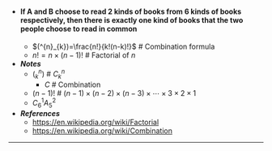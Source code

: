 - #### If A and B choose to read 2 kinds of books from 6 kinds of books respectively, then there is exactly one kind of books that the two people choose to read in common
    - $(^{n}_{k})=\frac{n!}{k!(n-k)!}$ # Combination formula
    - $n!=n\times(n-1)!$ # Factorial of $n$
- ***Notes***
    - $(^{n}_{k})$ # $C^{n} _{k}$
        - $C$ # Combination
    - $(n-1)!$ # $(n-1)\times(n-2)\times(n-3)\times\cdots\times3\times2\times1$
    - $C^{1}_{6}A^{2}_{5}$
- ***References***
    - https://en.wikipedia.org/wiki/Factorial
    - https://en.wikipedia.org/wiki/Combination
- ---

